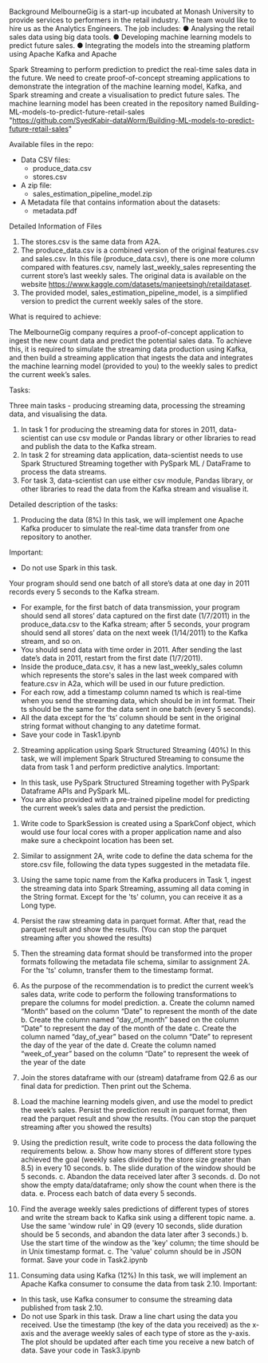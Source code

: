Background
MelbourneGig is a start-up incubated at Monash University to provide services to performers
in the retail industry. The team would like to hire us as the Analytics Engineers. The job
includes:
● Analysing the retail sales data using big data tools.
● Developing machine learning models to predict future sales.
● Integrating the models into the streaming platform using Apache Kafka and Apache

Spark Streaming to perform prediction to predict the real-time sales data in the
future. We need to create proof-of-concept streaming applications to demonstrate the
integration of the machine learning model, Kafka, and Spark streaming and create a
visualisation to predict future sales. The machine learning model has been created in
the repository named Building-ML-models-to-predict-future-retail-sales
<br>"https://github.com/SyedKabir-dataWorm/Building-ML-models-to-predict-future-retail-sales" </br>

Available files in the repo:
- Data CSV files:
	- produce_data.csv
	- stores.csv
- A zip file:
	- sales_estimation_pipeline_model.zip
- A Metadata file that contains information about the datasets:
	- metadata.pdf

Detailed Information of Files
1. The stores.csv is the same data from A2A.
2. The produce_data.csv is a combined version of the original features.csv and
sales.csv. In this file (produce_data.csv), there is one more column compared with
features.csv, namely last_weekly_sales representing the current store’s last weekly
sales. The original data is available on the website
https://www.kaggle.com/datasets/manjeetsingh/retaildataset.
3. The provided model, sales_estimation_pipeline_model, is a simplified version to
predict the current weekly sales of the store.

What is required to achieve:

The MelbourneGig company requires a proof-of-concept application to ingest the new count
data and predict the potential sales data. To achieve this, it is required to simulate the streaming
data production using Kafka, and then build a streaming application that ingests the data and
integrates the machine learning model (provided to you) to the weekly sales to predict the
current week’s sales.

Tasks:

Three main tasks - producing streaming data, processing
the streaming data, and visualising the data.
1. In task 1 for producing the streaming data for stores in 2011, data-scientist can use csv module
or Pandas library or other libraries to read and publish the data to the Kafka stream.
2. In task 2 for streaming data application, data-scientist needs to use Spark Structured Streaming
together with PySpark ML / DataFrame to process the data streams.
3. For task 3, data-scientist can use either csv module, Pandas library, or other libraries to read
the data from the Kafka stream and visualise it.

Detailed description of the tasks:

1. Producing the data (8%)
In this task, we will implement one Apache Kafka producer to simulate the real-time data
transfer from one repository to another.

Important:
- Do not use Spark in this task.

Your program should send one batch of all store’s data at one day in 2011 records every 5
seconds to the Kafka stream.
- For example, for the first batch of data transmission, your program should send all
stores’ data captured on the first date (1/7/2011) in the produce_data.csv to the
Kafka stream; after 5 seconds, your program should send all stores’ data on the next
week (1/14/2011) to the Kafka stream, and so on.
- You should send data with time order in 2011. After sending the last date’s data in
2011, restart from the first date (1/7/2011).
- Inside the produce_data.csv, it has a new last_weekly_sales column which
represents the store's sales in the last week compared with feature.csv in A2a,
which will be used in our future prediction.
- For each row, add a timestamp column named ts which is real-time when you send
the streaming data, which should be in int format. Their ts should be the same for the
data sent in one batch (every 5 seconds).
- All the data except for the ‘ts’ column should be sent in the original string format
without changing to any datetime format.
- Save your code in Task1.ipynb

2. Streaming application using Spark Structured Streaming (40%)
In this task, we will implement Spark Structured Streaming to consume the data from task 1
and perform predictive analytics.
Important:
- In this task, use PySpark Structured Streaming together with PySpark
Dataframe APIs and PySpark ML.
- You are also provided with a pre-trained pipeline model for predicting the
current week’s sales data and persist the prediction.
1. Write code to SparkSession is created using a SparkConf object, which would use
four local cores with a proper application name and also make sure a checkpoint
location has been set.
2. Similar to assignment 2A, write code to define the data schema for the store.csv file,
following the data types suggested in the metadata file.
3. Using the same topic name from the Kafka producers in Task 1, ingest the streaming
data into Spark Streaming, assuming all data coming in the String format. Except for
the 'ts' column, you can receive it as a Long type.
4. Persist the raw streaming data in parquet format. After that, read the parquet result
and show the results. (You can stop the parquet streaming after you showed the
results)
5. Then the streaming data format should be transformed into the proper formats
following the metadata file schema, similar to assignment 2A. For the 'ts' column,
transfer them to the timestamp format.
6. As the purpose of the recommendation is to predict the current week’s sales data,
write code to perform the following transformations to prepare the columns for model
prediction.
a. Create the column named “Month” based on the column “Date” to represent
the month of the date
b. Create the column named “day_of_month” based on the column “Date” to
represent the day of the month of the date
c. Create the column named “day_of_year” based on the column “Date” to
represent the day of the year of the date
d. Create the column named “week_of_year” based on the column “Date” to
represent the week of the year of the date
7. Join the stores dataframe with our (stream) dataframe from Q2.6 as our final data for
prediction. Then print out the Schema.
8. Load the machine learning models given, and use the model to predict the week’s
sales. Persist the prediction result in parquet format, then read the parquet result and
show the results. (You can stop the parquet streaming after you showed the results)
9. Using the prediction result, write code to process the data following the requirements
below.
a. Show how many stores of different store types achieved the goal (weekly
sales divided by the store size greater than 8.5) in every 10 seconds.
b. The slide duration of the window should be 5 seconds.
c. Abandon the data received later after 3 seconds.
d. Do not show the empty data/dataframe; only show the count when there is
the data.
e. Process each batch of data every 5 seconds. 
10. Find the average weekly sales predictions of different types of stores and write the
stream back to Kafka sink using a different topic name.
a. Use the same 'window rule' in Q9 (every 10 seconds, slide duration should be
5 seconds, and abandon the data later after 3 seconds.)
b. Use the start time of the window as the 'key' column; the time should be in
Unix timestamp format.
c. The 'value' column should be in JSON format.
Save your code in Task2.ipynb

3. Consuming data using Kafka (12%)
In this task, we will implement an Apache Kafka consumer to consume the data from task
2.10.
Important:
- In this task, use Kafka consumer to consume the streaming data published
from task 2.10.
- Do not use Spark in this task.
Draw a line chart using the data you received. Use the timestamp (the key of the data you
received) as the x-axis and the average weekly sales of each type of store as the y-axis. The
plot should be updated after each time you receive a new batch of data.
Save your code in Task3.ipynb